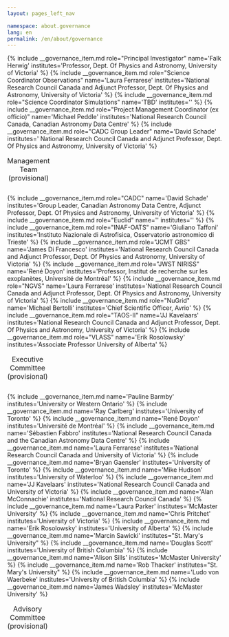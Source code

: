 ```yaml
---
layout: pages_left_nav

namespace: about.governance
lang: en
permalink: /en/about/governance
---
```


<!--  For a three column layout, add the role attribute. -->

<div class="table-responsive">
<table class="table table-condensed">
<caption class="h3">Management Team (provisional)</caption>
<tbody>
{% include __governance_item.md role="Principal Investigator" name='Falk Herwig' institutes='Professor, Dept. Of Physics and Astronomy, University of Victoria' %}
{% include __governance_item.md role="Science Coordinator Observations" name='Laura Ferrarese' institutes='National Research Council Canada and Adjunct Professor, Dept. Of Physics and Astronomy, University of Victoria' %}
{% include __governance_item.md role="Science Coordinator Simulations" name='TBD' institutes='' %}
{% include __governance_item.md role="Project Management Coordinator (ex officio)" name='Michael Peddle' institutes='National Research Council Canada, Canadian Astronomy Data Centre' %}
{% include __governance_item.md role="CADC Group Leader" name='David Schade' institutes=' National Research Council Canada and Adjunct Professor, Dept. Of Physics and Astronomy, University of Victoria' %}
</tbody>
</table>
</div>

<div class="table-responsive">
<table class="table table-condensed">
<caption class="h3">Executive Committee (provisional)</caption>
<tbody>
{% include __governance_item.md role="CADC" name='David Schade' institutes='Group Leader, Canadian Astronomy Data Centre, Adjunct Professor, Dept. Of Physics and Astronomy, University of Victoria' %}
{% include __governance_item.md role="Euclid" name='' institutes='' %}
{% include __governance_item.md role="INAF-OATS" name='Giuliano Taffoni' institutes='Instituto Nazionale di Astrofisica, Osservatorio astronomico di Trieste' %}
{% include __governance_item.md role="JCMT GBS" name='James Di Francesco' institutes='National Research Council Canada and Adjunct Professor, Dept. Of Physics and Astronomy, University of Victoria' %}
{% include __governance_item.md role="JWST NIRISS" name='René Doyon' institutes='Professor, Institut de recherche sur les exoplanètes, Université de Montréal' %}
{% include __governance_item.md role="NGVS" name='Laura Ferrarese' institutes='National Research Council Canada and Adjunct Professor, Dept. Of Physics and Astronomy, University of Victoria' %}
{% include __governance_item.md role="NuGrid" name='Michael Bertolli' institutes='Chief Scientific Officer, Avrio' %}
{% include __governance_item.md role="TAOS-II" name='JJ Kavelaars' institutes='National Research Council Canada and Adjunct Professor, Dept. Of Physics and Astronomy, University of Victoria' %}
{% include __governance_item.md role="VLASS" name='Erik Rosolowsky' institutes='Associate Professor University of Alberta' %}
</tbody>
</table>
</div>

<div class="table-responsive">
<table class="table table-condensed">
<caption class="h3">Advisory Committee (provisional)</caption>
<tbody>
{% include __governance_item.md name='Pauline Barmby' institutes='University or Western Ontario' %}
{% include __governance_item.md name='Ray Carlberg' institutes='University of Toronto' %}
{% include __governance_item.md name='René Doyon' institutes='Université de Montréal' %}
{% include __governance_item.md name='Sébastien Fabbro' institutes='National Research Council Canada and the Canadian Astronomy Data Centre' %}
{% include __governance_item.md name='Laura Ferrarese' institutes='National Research Council Canada and University of Victoria' %}
{% include __governance_item.md name='Bryan Gaensler' institutes='University of Toronto' %}
{% include __governance_item.md name='Mike Hudson' institutes='University of Waterloo' %}
{% include __governance_item.md name='JJ Kavelaars' institutes='National Research Council Canada and University of Victoria' %}
{% include __governance_item.md name='Alan McConnachie' institutes='National Research Council Canada' %}
{% include __governance_item.md name='Laura Parker' institutes='McMaster University' %}
{% include __governance_item.md name='Chris Pritchet' institutes='University of Victoria' %}
{% include __governance_item.md name='Erik Rosolowsky' institutes='University of Alberta' %}
{% include __governance_item.md name='Marcin Sawicki' institutes="St. Mary's University" %}
{% include __governance_item.md name='Douglas Scott' institutes='University of British Columbia' %}
{% include __governance_item.md name='Alison Sills' institutes='McMaster University' %}
{% include __governance_item.md name='Rob Thacker' institutes="St. Mary's University" %}
{% include __governance_item.md name='Ludo von Waerbeke' institutes='University of British Columbia' %}
{% include __governance_item.md name='James Wadsley' institutes='McMaster University' %}
</tbody>
</table>
</div>


<!-- Content end -->
